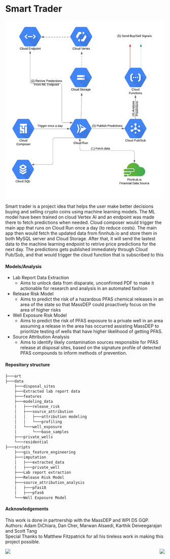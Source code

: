 # Smart Trader 
<p align="center">
    <img src='./pics/GCP-smart-trader.png'></img>
</p>

Smart trader is a project idea that helps the user make better decisions buying and selling crypto coins using machine learning models. The ML model have been trained on cloud Vertex AI and an endpoint was made there to fetch predictions when needed. Cloud composer would trigger the main app that runs on Cloud Run once a day (to reduce costs). The main app then would fetch the updated data from finnhub.io and store them in both MySQL server and Cloud Storage. After that, it will send the lastest data to the machine learning endpoint to retrive price predictions for the next day. The predictions gets published immediately through Cloud Pub/Sub, and that would trigger the cloud function that is subscribed to this 

#### Models/Analysis
- Lab Report Data Extraction
    - Aims to unlock data from disparate, unconfirmed PDF to make it actionable for research and analysis in an automated fashion
- Release Risk Model
    - Aims to predict the risk of a hazardous PFAS chemical releases in an area of the state so that MassDEP could proactively focus on the area of higher risks
- Well Exposure Risk Model 
    - Aims to predict the risk of PFAS exposure to a private well in an area assuming a release in the area has occurred assisting MassDEP to prioritize testing of wells that have higher likelihood of getting PFAS. 
- Source Attribution Analysis 
    - Aims to identify likely contamination sources responsible for PFAS release at disposal sites, based on the signature profile of detected PFAS compounds to inform methods of prevention.  
#### Repository structure
~~~
├───art
├───data
    ├───disposal_sites
    ├───Extracted lab report data
    ├───features
    ├───modeling_data
    │   ├───release_risk
    │   ├───source_attribution
    │   │   ├───attribution modeling
    │   │   └───profiling
    │   └───well_exposure
    │       └───base_samples
    ├───private_wells
    └───residential
├───scripts
    ├───gis_feature_engineering
    ├───imputation
    │   ├───extracted_data
    │   ├───private_well
    ├───Lab report extraction
    ├───Release Risk Model
    ├───source_attribution_analysis
    │   ├───pfas18
    │   ├───pfas6
    └───Well Exposure Model
~~~

#### Acknowledgements
This work is done in partnership with the MassDEP and WPI DS GQP. </br>
Authors: Adam DiChiara, Dan Cher, Marwan Alsaedi, Karthik Deiveegarajan and Scott Tang </br>
Special Thanks to Matthew Fitzpatrick for all his tireless work in making this project possible.

<p>
  <img align="left" src="./art/WPI.png" height="200" />
  <img align="right" src="/art/MassDEP.png" height="200" /> 
</p>
